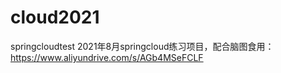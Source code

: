 # cloud2021
springcloudtest
2021年8月springcloud练习项目，配合脑图食用：
https://www.aliyundrive.com/s/AGb4MSeFCLF

